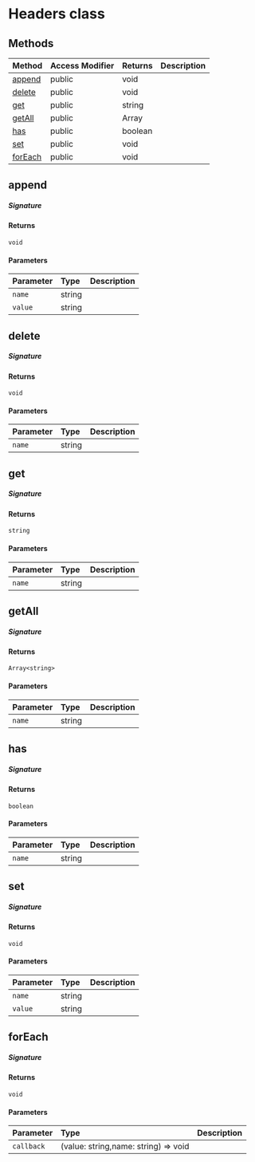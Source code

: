 # Headers class












## Methods

| Method	   | Access Modifier | Returns	| Description|
|:-------------|:----|:-------|:-----------|
|[append](#append~o9sk9)     | public | void |  |
|[delete](#delete~hwgq9)     | public | void |  |
|[get](#get~xkvg9)     | public | string |  |
|[getAll](#getall~cwr89)     | public | Array<string> |  |
|[has](#has~mnoc9)     | public | boolean |  |
|[set](#set~9zym9)     | public | void |  |
|[forEach](#foreach~jqfq9)     | public | void |  |




## append



##### Signature

#### Returns
`void`

#### Parameters


| Parameter	   | Type    | Description |
|:-------------|:---------------|:------------|
| `name`    | string |  |
| `value`    | string |  |


## delete



##### Signature

#### Returns
`void`

#### Parameters


| Parameter	   | Type    | Description |
|:-------------|:---------------|:------------|
| `name`    | string |  |


## get



##### Signature

#### Returns
`string`

#### Parameters


| Parameter	   | Type    | Description |
|:-------------|:---------------|:------------|
| `name`    | string |  |


## getAll



##### Signature

#### Returns
`Array<string>`

#### Parameters


| Parameter	   | Type    | Description |
|:-------------|:---------------|:------------|
| `name`    | string |  |


## has



##### Signature

#### Returns
`boolean`

#### Parameters


| Parameter	   | Type    | Description |
|:-------------|:---------------|:------------|
| `name`    | string |  |


## set



##### Signature

#### Returns
`void`

#### Parameters


| Parameter	   | Type    | Description |
|:-------------|:---------------|:------------|
| `name`    | string |  |
| `value`    | string |  |


## forEach



##### Signature

#### Returns
`void`

#### Parameters


| Parameter	   | Type    | Description |
|:-------------|:---------------|:------------|
| `callback`    | (value: string,name: string) => void |  |

